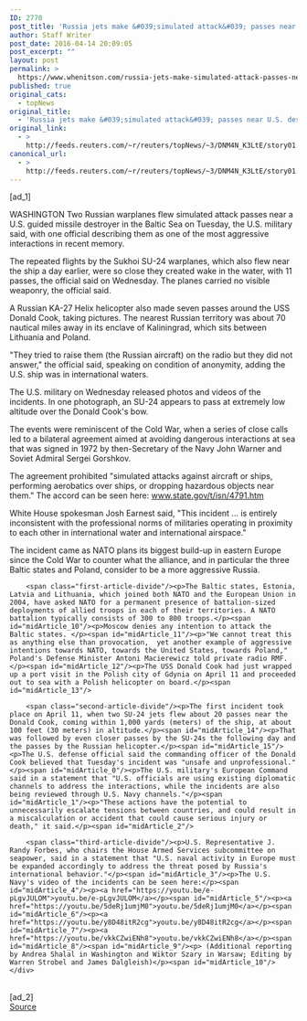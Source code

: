 ```yaml
---
ID: 2770
post_title: 'Russia jets make &#039;simulated attack&#039; passes near U.S. destroyer: U.S.'
author: Staff Writer
post_date: 2016-04-14 20:09:05
post_excerpt: ""
layout: post
permalink: >
  https://www.whenitson.com/russia-jets-make-simulated-attack-passes-near-u-s-destroyer-u-s/
published: true
original_cats:
  - topNews
original_title:
  - 'Russia jets make &#039;simulated attack&#039; passes near U.S. destroyer: U.S.'
original_link:
  - >
    http://feeds.reuters.com/~r/reuters/topNews/~3/DNM4N_K3LtE/story01.htm
canonical_url:
  - >
    http://feeds.reuters.com/~r/reuters/topNews/~3/DNM4N_K3LtE/story01.htm
---
```

 [ad_1]
<br><div id="articleText">
<span id="midArticle_start"/>

<span id="midArticle_0"/><span class="focusParagraph" readability="6"><p><span class="articleLocation">WASHINGTON</span> Two Russian warplanes flew simulated attack passes near a U.S. guided missile destroyer in the Baltic Sea on Tuesday, the U.S. military said, with one official describing them as one of the most aggressive interactions in recent memory.</p></span><span id="midArticle_1"/><p>The repeated flights by the Sukhoi SU-24 warplanes, which also flew near the ship a day earlier, were so close they created wake in the water, with 11 passes, the official said on Wednesday. The planes carried no visible weaponry, the official said.</p><span id="midArticle_2"/><p>A Russian KA-27 Helix helicopter also made seven passes around the USS Donald Cook, taking pictures. The nearest Russian territory was about 70 nautical miles away in its enclave of Kaliningrad, which sits between Lithuania and Poland.</p><span id="midArticle_3"/><p>"They tried to raise them (the Russian aircraft) on the radio but they did not answer," the official said, speaking on condition of anonymity, adding the U.S. ship was in international waters.</p><span id="midArticle_4"/><p>The U.S. military on Wednesday released photos and videos of the incidents. In one photograph, an SU-24 appears to pass at extremely low altitude over the Donald Cook's bow.</p><span id="midArticle_5"/><p>The events were reminiscent of the Cold War, when a series of close calls led to a bilateral agreement aimed at avoiding dangerous interactions at sea that was signed in 1972 by then-Secretary of the Navy John Warner and Soviet Admiral Sergei Gorshkov.</p><span id="midArticle_6"/><p>The agreement prohibited "simulated attacks against aircraft or ships, performing aerobatics over ships, or dropping hazardous objects near them." The accord can be seen here: <a href="http://www.state.gov/t/isn/4791.htm">www.state.gov/t/isn/4791.htm</a></p><span id="midArticle_7"/><p>White House spokesman Josh Earnest said, "This incident ... is entirely inconsistent with the professional norms of militaries operating in proximity to each other in international water and international airspace."</p><span id="midArticle_8"/><p>The incident came as NATO plans its biggest build-up in eastern Europe since the Cold War to counter what the alliance, and in particular the three Baltic states and Poland, consider to be a more aggressive Russia.</p><span id="midArticle_9"/>
        
        <span class="first-article-divide"/><p>The Baltic states, Estonia, Latvia and Lithuania, which joined both NATO and the European Union in 2004, have asked NATO for a permanent presence of battalion-sized deployments of allied troops in each of their territories. A NATO battalion typically consists of 300 to 800 troops.</p><span id="midArticle_10"/><p>Moscow denies any intention to attack the Baltic states. </p><span id="midArticle_11"/><p>"We cannot treat this as anything else than provocation,  yet another example of aggressive intentions towards NATO, towards the United States, towards Poland," Poland's Defense Minister Antoni Macierewicz told private radio RMF.</p><span id="midArticle_12"/><p>The USS Donald Cook had just wrapped up a port visit in the Polish city of Gdynia on April 11 and proceeded out to sea with a Polish helicopter on board.</p><span id="midArticle_13"/>
        
        <span class="second-article-divide"/><p>The first incident took place on April 11, when two SU-24 jets flew about 20 passes near the Donald Cook, coming within 1,000 yards (meters) of the ship, at about 100 feet (30 meters) in altitude.</p><span id="midArticle_14"/><p>That was followed by even closer passes by the SU-24s the following day and the passes by the Russian helicopter.</p><span id="midArticle_15"/><p>The U.S. defense official said the commanding officer of the Donald Cook believed that Tuesday's incident was "unsafe and unprofessional."</p><span id="midArticle_0"/><p>The U.S. military's European Command said in a statement that "U.S. officials are using existing diplomatic channels to address the interactions, while the incidents are also being reviewed through U.S. Navy channels."</p><span id="midArticle_1"/><p>"These actions have the potential to unnecessarily escalate tensions between countries, and could result in a miscalculation or accident that could cause serious injury or death," it said.</p><span id="midArticle_2"/>
        
        <span class="third-article-divide"/><p>U.S. Representative J. Randy Forbes, who chairs the House Armed Services subcommittee on seapower, said in a statement that "U.S. naval activity in Europe must be expanded accordingly to address the threat posed by Russia's international behavior."</p><span id="midArticle_3"/><p>The U.S. Navy's video of the incidents can be seen here:</p><span id="midArticle_4"/><p><a href="https://youtu.be/e-pLgvJULOM">youtu.be/e-pLgvJULOM</a></p><span id="midArticle_5"/><p><a href="https://youtu.be/5deRj1umjM0">youtu.be/5deRj1umjM0</a></p><span id="midArticle_6"/><p><a href="https://youtu.be/y8D48itR2cg">youtu.be/y8D48itR2cg</a></p><span id="midArticle_7"/><p><a href="https://youtu.be/vkkCZwiENh8">youtu.be/vkkCZwiENh8</a></p><span id="midArticle_8"/><span id="midArticle_9"/><p> (Additional reporting by Andrea Shalal in Washington and Wiktor Szary in Warsaw; Editing by Warren Strobel and James Dalgleish)</p><span id="midArticle_10"/></div>
<br>[ad_2]
<br><a href="http://feeds.reuters.com/~r/reuters/topNews/~3/DNM4N_K3LtE/story01.htm">Source </a>